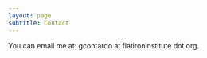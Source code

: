 ```yaml
---
layout: page
subtitle: Contact
---
```


You can email me at: gcontardo at flatironinstitute dot org. 
